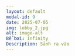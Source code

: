 ```yaml
---
layout: default
modal-id: 9
date: 2025-07-05
img: lobby_2.jpg
alt: image-alt
Bể bơi: Infinity
Description: Sảnh ra vào
---
```

